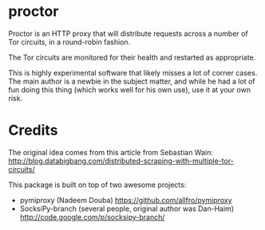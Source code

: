 proctor
=======

Proctor is an HTTP proxy that will distribute requests across a number of Tor
circuits, in a round-robin fashion.

The Tor circuits are monitored for their health and restarted as appropriate.

This is highly experimental software that likely misses a lot of corner
cases. The main author is a newbie in the subject matter, and while he had a
lot of fun doing this thing (which works well for his own use), use it at your
own risk.

Credits
=======

The original idea comes from this article from Sebastian Wain:
http://blog.databigbang.com/distributed-scraping-with-multiple-tor-circuits/

This package is built on top of two awesome projects:
* pymiproxy (Nadeem Douba)
  https://github.com/allfro/pymiproxy
* SocksiPy-branch (several people, original author was Dan-Haim)
  http://code.google.com/p/socksipy-branch/
